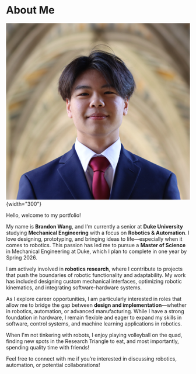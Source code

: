 # About Me

![Headshot](assets/Headshot%20Square.JPG){width="300"}

Hello, welcome to my portfolio! 

My name is **Brandon Wang**, and I’m currently a senior at **Duke University** studying **Mechanical Engineering** with a focus on **Robotics & Automation**. I love designing, prototyping, and bringing ideas to life—especially when it comes to robotics. This passion has led me to pursue a **Master of Science** in Mechanical Engineering at Duke, which I plan to complete in one year by Spring 2026.

I am actively involved in **robotics research**, where I contribute to projects that push the boundaries of robotic functionality and adaptability. My work has included designing custom mechanical interfaces, optimizing robotic kinematics, and integrating software-hardware systems.

As I explore career opportunities, I am particularly interested in roles that allow me to bridge the gap between **design and implementation**—whether in robotics, automation, or advanced manufacturing. While I have a strong foundation in hardware, I remain flexible and eager to expand my skills in software, control systems, and machine learning applications in robotics.

When I'm not tinkering with robots, I enjoy playing volleyball on the quad, finding new spots in the Research Triangle to eat, and most importantly, spending quality time with friends! 

Feel free to connect with me if you’re interested in discussing robotics, automation, or potential collaborations!

